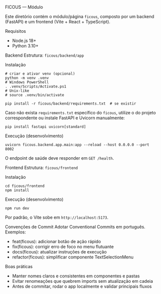 FICOUS — Módulo

Este diretório contém o módulo/página `ficous`, composto por um backend (FastAPI) e um frontend (Vite + React + TypeScript).

Requisitos
- Node.js 18+
- Python 3.10+

Backend
Estrutura: `ficous/backend/app`

Instalação
```
# criar e ativar venv (opcional)
python -m venv .venv
# Windows PowerShell
. .venv/Scripts/Activate.ps1
# Unix-like
# source .venv/bin/activate

pip install -r ficous/backend/requirements.txt  # se existir
```

Caso não exista `requirements.txt` específico do `ficous`, utilize o do projeto correspondente ou instale FastAPI e Uvicorn manualmente:

```
pip install fastapi uvicorn[standard]
```

Execução (desenvolvimento)
```
uvicorn ficous.backend.app.main:app --reload --host 0.0.0.0 --port 8002
```
O endpoint de saúde deve responder em `GET /health`.

Frontend
Estrutura: `ficous/frontend`

Instalação
```
cd ficous/frontend
npm install
```

Execução (desenvolvimento)
```
npm run dev
```
Por padrão, o Vite sobe em `http://localhost:5173`.

Convenções de Commit
Adotar Conventional Commits em português. Exemplos:
- feat(ficous): adicionar botão de ação rápido
- fix(ficous): corrigir erro de foco no menu flutuante
- docs(ficous): atualizar instruções de execução
- refactor(ficous): simplificar componente TextSelectionMenu

Boas práticas
- Manter nomes claros e consistentes em componentes e pastas
- Evitar renomeações que quebrem imports sem atualização em cadeia
- Antes de commitar, rodar o app localmente e validar principais fluxos

